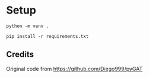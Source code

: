 

# Setup

```
python -m venv .

pip install -r requirements.txt
``````

## Credits

Original code from https://github.com/Diego999/pyGAT
